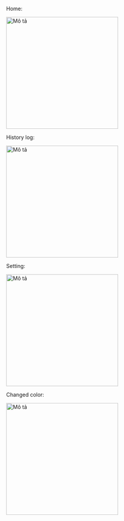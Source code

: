 <p>Home: </p>
<img src="https://github.com/user-attachments/assets/9f65ada2-84f8-403c-af1e-c5f99eca58ae" alt="Mô tả" width="300"/>

<p>History log: </p>
<img src="https://github.com/user-attachments/assets/6a5d6d17-dd5c-475d-83ad-f5cf6bfbc8fa" alt="Mô tả" width="300"/>

<p>Setting: </p>
<img src="https://github.com/user-attachments/assets/d5b90ac2-1c6e-449c-9bde-c2851d622dd6" alt="Mô tả" width="300"/>

<p>Changed color: </p>
<img src="https://github.com/user-attachments/assets/aa8102e4-810b-4c5a-85e1-ebae0c5fc78c" alt="Mô tả" width="300"/>




